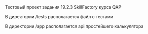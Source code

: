 Тестовый проект задания 19.2.3 SkillFactory курса QAP

В директории /tests располагается файл с тестами

В директории /app располагается api простейшего калькулятора
